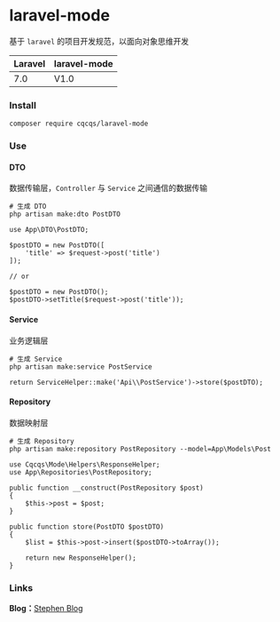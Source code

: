 # laravel-mode

基于 `laravel` 的项目开发规范，以面向对象思维开发

|  Laravel   | laravel-mode  |
|  ----  | ----  |
| 7.0  | V1.0 |

### Install

```$xslt
composer require cqcqs/laravel-mode
```

### Use

#### DTO

数据传输层，`Controller` 与 `Service` 之间通信的数据传输

```$xslt
# 生成 DTO
php artisan make:dto PostDTO
```

```$xslt
use App\DTO\PostDTO;

$postDTO = new PostDTO([
    'title' => $request->post('title')
]);

// or

$postDTO = new PostDTO();
$postDTO->setTitle($request->post('title'));
```

#### Service

业务逻辑层

```$xslt
# 生成 Service
php artisan make:service PostService
```

```$xslt
return ServiceHelper::make('Api\\PostService')->store($postDTO);
```

#### Repository

数据映射层

```$xslt
# 生成 Repository
php artisan make:repository PostRepository --model=App\Models\Post
```

```$xslt
use Cqcqs\Mode\Helpers\ResponseHelper;
use App\Repositories\PostRepository;

public function __construct(PostRepository $post)
{
    $this->post = $post;
}

public function store(PostDTO $postDTO)
{
    $list = $this->post->insert($postDTO->toArray());

    return new ResponseHelper();
}
```

### Links

**Blog：**[Stephen Blog](https://www.stephen520.cn/)
